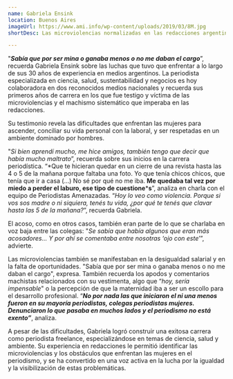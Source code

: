 ```yaml
---
name: Gabriela Ensink
location: Buenos Aires
imageUrl: https://www.ami.info/wp-content/uploads/2019/03/8M.jpg
shortDesc: Las microviolencias normalizadas en las redacciones argentinas que hoy serían “impensables”

---
```


"***Sabía que por ser mina o ganaba menos o no me daban el cargo***”, recuerda Gabriela Ensink sobre las luchas que tuvo que enfrentar a lo largo de sus 30 años de experiencia en medios argentinos. La periodista  especializada en ciencia, salud, sustentabilidad y negocios es hoy colaboradora en dos reconocidos  medios nacionales  y recuerda sus primeros años de carrera en los que fue  testigo y víctima de las microviolencias y el machismo sistemático que imperaba en las redacciones.

Su testimonio revela las dificultades que enfrentan las mujeres para ascender, conciliar su vida personal con la laboral, y ser respetadas en un ambiente dominado por hombres.

"*Si bien aprendí mucho, me hice amigos, también tengo que decir que había mucho maltrato*”, recuerda sobre sus inicios en la carrera periodística. “*Que te hicieran quedar en un cierre de una revista hasta las 4 o 5 de la mañana porque faltaba una foto. Yo que tenía chicos chicos, que tenía que ir a casa (…) No sé por qué no me iba. **Me quedaba tal vez por miedo a perder el laburo, ese tipo de cuestione*****s**”, analiza en charla con el equipo de Periodistas Amenazadas. “*Hoy lo veo como violencia. Porque si vos sos madre o ni siquiera, tenés tu vida, ¿por qué te tenés que clavar hasta las 5 de la mañana?*”, recuerda Gabriela.

El acoso, como en otros casos, también eran parte de lo que se charlaba en voz baja entre las colegas: "*Se sabía que había algunos que eran más acosadores... Y por ahí se comentaba entre nosotras ‘ojo con este*’”, advierte. 

Las microviolencias también se manifestaban en la desigualdad salarial y en la falta de oportunidades. "Sabía que por ser mina o ganaba menos o no me daban el cargo", expresa. También recuerda los apodos y comentarios machistas relacionados con su vestimenta, algo que “*hoy, sería impensable*" o la percepción de que la maternidad iba a ser un escollo para el desarrollo profesional. “***No por nada las que iniciaron el ni una menos fueron en su mayoría periodistas, colegas periodistas mujeres. Denunciaron lo que pasaba en muchos lados y el periodismo no está exento”***, analiza.

A pesar de las dificultades, Gabriela logró construir una exitosa carrera como periodista freelance, especializándose en temas de ciencia, salud y ambiente. Su experiencia en redacciones le permitió identificar las microviolencias y los obstáculos que enfrentan las mujeres en el periodismo, y se ha convertido en una voz activa en la lucha por la igualdad y la visibilización de estas problemáticas.
